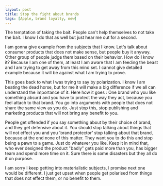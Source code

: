 ```yaml
---
layout: post
title: Stop the fight about brands
tags: [Apple, brand loyalty, new]
---
```


The temptation of taking the bait. People can't help themselves to not take the bait. I know I do that as well but just hear me out for a second.

I am gonna give example from the subjects that I know. Let's talk about consumer products that does not make sense, but people buy it anyway. Other group of people judge them based on their behavior. How do I know it? Because I am one of them, at least I am aware that I am feeding the beast and I am trying to get away from this mind set. I cannot give detailed example because it will be against what I am trying to prove.

This goes back to what I was trying to say by polarization. I know I am beating the dead horse, but for me it will make a big difference if we all can understand the importance of it. 
Here how it goes : One brand who you like something absurd and you have to protect the way they act, because you feel attach to that brand. You go into arguments with people that does not share the same view as you do. Just stop this, stop publishing and marketing products that will not bring any benefit to you.

People get offended if you say something about by their choice of brand, and they get defensive about it. You should stop talking about things that will not effect you and you 'brand protector' stop talking about that brand, because at the end none of this matter. They want you to do this and stop being a pawn to a game. Just do whatever you like. Keep it in mind that, who ever designed the product "badly" gets paid more than you, has bigger team and spend more time on it. Sure there is some disasters but they all do it on purpose.

I am sorry I keep getting into materialistic subjects, I promise next one would be different. I just get upset when people get polarised from things that does not effect them, or no benefit to them.
